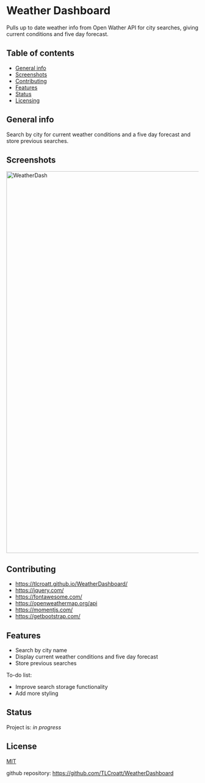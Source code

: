 # Weather Dashboard

Pulls up to date weather info from Open Wather API for city searches, giving current conditions and five day forecast.

## Table of contents
* [General info](#general-info)
* [Screenshots](#screenshots)
* [Contributing](#contributing)
* [Features](#features)
* [Status](#status)
* [Licensing](#licensing)

## General info
Search by city for current weather conditions and a five day forecast and store previous searches.

## Screenshots
<img width="1000" alt="WeatherDash" src="https://user-images.githubusercontent.com/66500773/90269348-b88ab900-de15-11ea-8213-fb64892358a2.png">

## Contributing
* https://tlcroatt.github.io/WeatherDashboard/
* https://jquery.com/
* https://fontawesome.com/
* https://openweathermap.org/api
* https://momentjs.com/
* https://getbootstrap.com/


## Features
* Search by city name
* Display current weather conditions and five day forecast
* Store previous searches

To-do list:
* Improve search storage functionality
* Add more styling

## Status
Project is: _in progress_

## License
[MIT](https://choosealicense.com/licenses/mit/)

github repository: https://github.com/TLCroatt/WeatherDashboard
